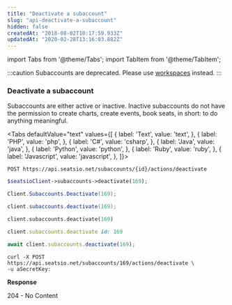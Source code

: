 ```yaml
---
title: "Deactivate a subaccount"
slug: "api-deactivate-a-subaccount"
hidden: false
createdAt: "2018-08-02T10:17:59.933Z"
updatedAt: "2020-02-28T13:16:03.882Z"
---
```


import Tabs from '@theme/Tabs';
import TabItem from '@theme/TabItem';

:::caution 
Subaccounts are deprecated. Please use [workspaces](api-workspaces) instead.
:::
### Deactivate a subaccount

Subaccounts are either active or inactive. Inactive subaccounts do not have the permission to create charts, create events, book seats, in short: to do anything meaningful.


<Tabs 
  defaultValue="text"
  values={[
{ label: 'Text', value: 'text', },
{ label: 'PHP', value: 'php', },
{ label: 'C#', value: 'csharp', },
{ label: 'Java', value: 'java', },
{ label: 'Python', value: 'python', },
{ label: 'Ruby', value: 'ruby', },
{ label: 'Javascript', value: 'javascript', },
]}>
<TabItem value='text'>

```text
POST https://api.seatsio.net/subaccounts/{id}/actions/deactivate
```

</TabItem>
<TabItem value='php'>

```php
$seatsioClient->subaccounts->deactivate(169);
```

</TabItem>
<TabItem value='csharp'>

```csharp
Client.Subaccounts.Deactivate(169);
```

</TabItem>
<TabItem value='java'>

```java
client.subaccounts.deactivate(169);
```

</TabItem>
<TabItem value='python'>

```python
client.subaccounts.deactivate(169)
```

</TabItem>
<TabItem value='ruby'>

```ruby
client.subaccounts.deactivate id: 169
```

</TabItem>
<TabItem value='javascript'>

```javascript
await client.subaccounts.deactivate(169);
```

</TabItem>
</Tabs>



```curl
curl -X POST https://api.seatsio.net/subaccounts/169/actions/deactivate \
-u aSecretKey:

```
**Response**

204 - No Content
